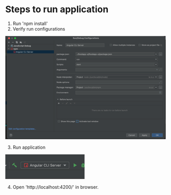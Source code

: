 # Steps to run application

1. Run 'npm install'
2. Verify run configurations

![img.png](img.png)

3. Run application

![img_1.png](img_1.png)

4. Open 'http://localhost:4200/' in browser.

